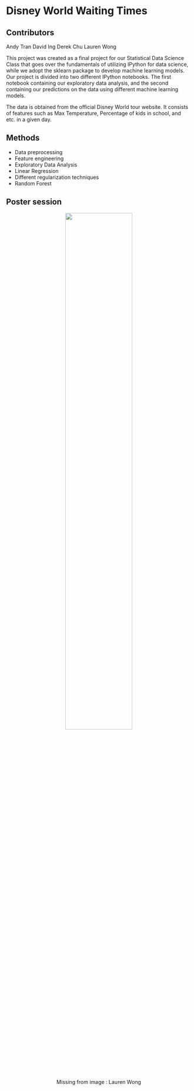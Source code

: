 # Disney World Waiting Times

## Contributors
Andy Tran
David Ing
Derek Chu
Lauren Wong

This project was created as a final project for our Statistical Data Science Class that goes over the fundamentals of utilizing IPython for data science, while we adopt the sklearn package to develop machine learning models. Our project is divided into two different IPython notebooks. The first notebook containing our exploratory data analysis, and the second containing our predictions on the data using different machine learning models.

The data is obtained from the official Disney World tour website. It consists of features such as Max Temperature, Percentage of kids in school, and etc. in a given day.

## Methods
- Data preprocessing
- Feature engineering
- Exploratory Data Analysis
- Linear Regression
- Different regularization techniques
- Random Forest

## Poster session
<p align="center"> 
<img src="https://i.imgur.com/900umc2.jpg" align="center" width="60%" height="60%">

<p align="center"> 
Missing from image : Lauren Wong
</p>








